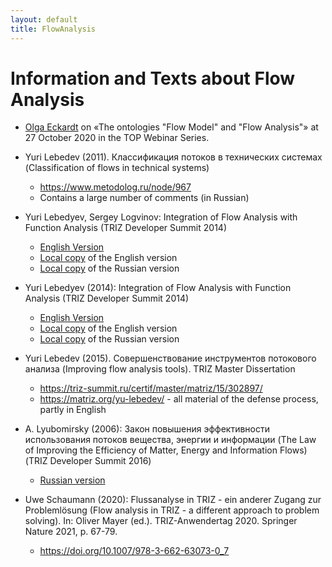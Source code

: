 ```yaml
---
layout: default
title: FlowAnalysis
---
```


# Information and Texts about Flow Analysis

* [Olga Eckardt](2020-10-27) on «The ontologies "Flow Model" and "Flow
  Analysis"» at 27 October 2020 in the TOP Webinar Series.
    
* Yuri Lebedev (2011).  Классификация потоков в технических системах
(Classification of flows in technical systems)
  * <https://www.metodolog.ru/node/967>
  * Contains a large number of comments (in Russian)

* Yuri Lebedyev, Sergey Logvinov: Integration of Flow Analysis with Function
  Analysis (TRIZ Developer Summit 2014)
  * [English Version](https://triz-summit.ru/file.php/id/f300083-file-original.pdf)
  * [Local copy](Texts/Lebedyev/TDS-2014-en.pdf) of the English version
  * [Local copy](Texts/Lebedyev/TDS-2014-ru.pdf) of the Russian version

* Yuri Lebedyev (2014): Integration of Flow Analysis with Function
  Analysis (TRIZ Developer Summit 2014)
  * [English Version](https://triz-summit.ru/file.php/id/f300083-file-original.pdf)
  * [Local copy](Texts/Lebedyev/TDS-2014-en.pdf) of the English version
  * [Local copy](Texts/Lebedyev/TDS-2014-ru.pdf) of the Russian version

* Yuri Lebedev (2015). Совершенствование инструментов потокового анализа
  (Improving flow analysis tools). TRIZ Master Dissertation 
  * <https://triz-summit.ru/certif/master/matriz/15/302897/>
  * <https://matriz.org/yu-lebedev/> - all material of the defense process,
    partly in English
  
* A. Lyubomirsky (2006): Закон повышения эффективности использования потоков
  вещества, энергии и информации (The Law of Improving the Efficiency of
  Matter, Energy and Information Flows) (TRIZ Developer Summit 2016)
  * [Russian version](https://triz-summit.ru/confer/tds-2006/203452/203525/)

* Uwe Schaumann (2020): Flussanalyse in TRIZ - ein anderer Zugang zur
  Problemlösung (Flow analysis in TRIZ - a different approach to problem
  solving).  In: Oliver Mayer (ed.). TRIZ-Anwendertag 2020. Springer Nature
  2021, p. 67-79.
  * <https://doi.org/10.1007/978-3-662-63073-0_7>